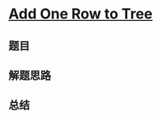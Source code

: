 # [Add One Row to Tree](https://leetcode.com/problems/add-one-row-to-tree/)
## 题目


## 解题思路


## 总结


